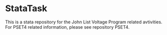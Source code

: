 # StataTask
This is a stata repository for the John List Voltage Program related avtivities. For PSET4 related information, please see repository PSET4.
